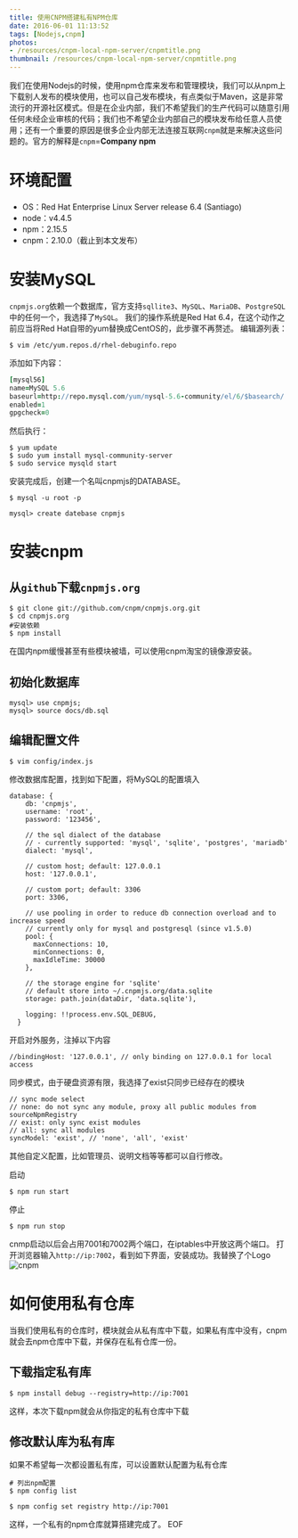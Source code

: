 ```yaml
---
title: 使用CNPM搭建私有NPM仓库
date: 2016-06-01 11:13:52
tags: [Nodejs,cnpm]
photos:
- /resources/cnpm-local-npm-server/cnpmtitle.png
thumbnail: /resources/cnpm-local-npm-server/cnpmtitle.png
---
```

我们在使用Nodejs的时候，使用npm仓库来发布和管理模块，我们可以从npm上下载别人发布的模块使用，也可以自己发布模块，有点类似于Maven，这是非常流行的开源社区模式。但是在企业内部，我们不希望我们的生产代码可以随意引用任何未经企业审核的代码；我们也不希望企业内部自己的模块发布给任意人员使用；还有一个重要的原因是很多企业内部无法连接互联网`cnpm`就是来解决这些问题的。官方的解释是`cnpm`=**Company npm**
# 环境配置
* OS：Red Hat Enterprise Linux Server release 6.4 (Santiago)
* node：v4.4.5
* npm：2.15.5
* cnpm：2.10.0（截止到本文发布）

<!--more-->

# 安装MySQL
`cnpmjs.org`依赖一个数据库，官方支持`sqllite3`、`MySQL`、`MariaDB`、`PostgreSQL`中的任何一个，我选择了`MySQL`。
我们的操作系统是Red Hat 6.4，在这个动作之前应当将Red Hat自带的yum替换成CentOS的，此步骤不再赘述。
编辑源列表：
```shell
$ vim /etc/yum.repos.d/rhel-debuginfo.repo
```
添加如下内容：
```coffeescript
[mysql56]
name=MySQL 5.6
baseurl=http://repo.mysql.com/yum/mysql-5.6-community/el/6/$basearch/
enabled=1
gpgcheck=0
```
然后执行：
```shell
$ yum update
$ sudo yum install mysql-community-server
$ sudo service mysqld start
```
安装完成后，创建一个名叫cnpmjs的DATABASE。
```shell
$ mysql -u root -p

mysql> create datebase cnpmjs
```
# 安装cnpm
## 从`github`下载`cnpmjs.org`
```shell
$ git clone git://github.com/cnpm/cnpmjs.org.git
$ cd cnpmjs.org
#安装依赖
$ npm install
```
在国内npm缓慢甚至有些模块被墙，可以使用cnpm淘宝的镜像源安装。
## 初始化数据库
```
mysql> use cnpmjs;
mysql> source docs/db.sql
```

## 编辑配置文件
```
$ vim config/index.js
```
修改数据库配置，找到如下配置，将MySQL的配置填入
```
database: {
    db: 'cnpmjs',
    username: 'root',
    password: '123456',

    // the sql dialect of the database
    // - currently supported: 'mysql', 'sqlite', 'postgres', 'mariadb'
    dialect: 'mysql',

    // custom host; default: 127.0.0.1
    host: '127.0.0.1',

    // custom port; default: 3306
    port: 3306,

    // use pooling in order to reduce db connection overload and to increase speed
    // currently only for mysql and postgresql (since v1.5.0)
    pool: {
      maxConnections: 10,
      minConnections: 0,
      maxIdleTime: 30000
    },

    // the storage engine for 'sqlite'
    // default store into ~/.cnpmjs.org/data.sqlite
    storage: path.join(dataDir, 'data.sqlite'),

    logging: !!process.env.SQL_DEBUG,
  }
```
开启对外服务，注掉以下内容
```
//bindingHost: '127.0.0.1', // only binding on 127.0.0.1 for local access
```
同步模式，由于硬盘资源有限，我选择了exist只同步已经存在的模块
```
// sync mode select
// none: do not sync any module, proxy all public modules from sourceNpmRegistry
// exist: only sync exist modules
// all: sync all modules
syncModel: 'exist', // 'none', 'all', 'exist'
```
其他自定义配置，比如管理员、说明文档等等都可以自行修改。

启动
```shell
$ npm run start
```
停止
```shell
$ npm run stop
```
cnmp启动以后会占用7001和7002两个端口，在iptables中开放这两个端口。
打开浏览器输入`http://ip:7002`，看到如下界面，安装成功。我替换了个Logo
![cnpm](/resources/cnpm-local-npm-server/cnpm.png)

# 如何使用私有仓库
当我们使用私有的仓库时，模块就会从私有库中下载，如果私有库中没有，cnpm就会去npm仓库中下载，并保存在私有仓库一份。
## 下载指定私有库
```shell
$ npm install debug --registry=http://ip:7001
```
这样，本次下载npm就会从你指定的私有仓库中下载
## 修改默认库为私有库
如果不希望每一次都设置私有库，可以设置默认配置为私有仓库
```shell
# 列出npm配置
$ npm config list

$ npm config set registry http://ip:7001
```
这样，一个私有的npm仓库就算搭建完成了。
EOF
<!-- indicate-the-source -->
